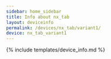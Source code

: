 ```yaml
---
sidebar: home_sidebar
title: Info about nx_tab
layout: deviceinfo
permalink: /devices/nx_tab/variant1/
device: nx_tab_variant1
---
```

{% include templates/device_info.md %}
